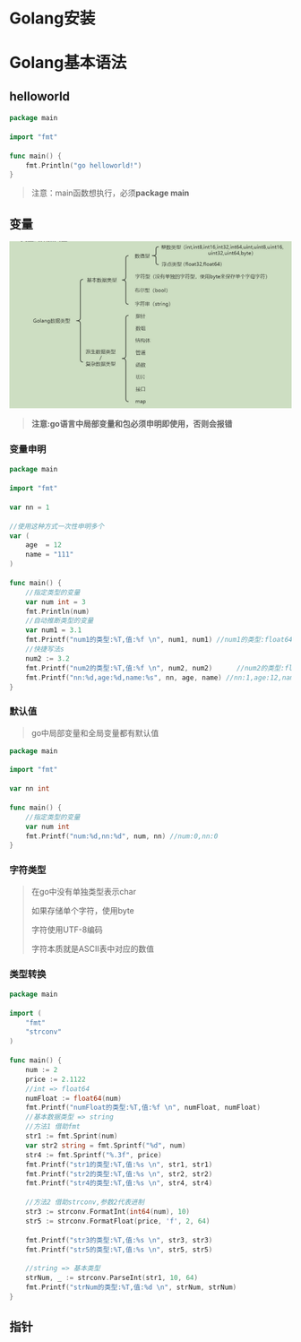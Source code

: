 # Golang安装



# Golang基本语法

## helloworld

~~~go
package main

import "fmt"

func main() {
	fmt.Println("go helloworld!")
}
~~~

> 注意：main函数想执行，必须**package main**

## 变量

![image-20230910183141311](images/image-20230910183141311.png)

> **注意:go语言中局部变量和包必须申明即使用，否则会报错**

### 变量申明

~~~go
package main

import "fmt"

var nn = 1

//使用这种方式一次性申明多个
var (
	age  = 12
	name = "111"
)

func main() {
	//指定类型的变量
	var num int = 3
	fmt.Println(num)
	//自动推断类型的变量
	var num1 = 3.1
	fmt.Printf("num1的类型:%T,值:%f \n", num1, num1) //num1的类型:float64,值:3.100000
	//快捷写法s
	num2 := 3.2
	fmt.Printf("num2的类型:%T,值:%f \n", num2, num2)      //num2的类型:float64,值:3.200000
	fmt.Printf("nn:%d,age:%d,name:%s", nn, age, name) //nn:1,age:12,name:111
}

~~~

### 默认值

> go中局部变量和全局变量都有默认值

~~~go
package main

import "fmt"

var nn int

func main() {
	//指定类型的变量
	var num int
	fmt.Printf("num:%d,nn:%d", num, nn) //num:0,nn:0
}
~~~

### 字符类型

> 在go中没有单独类型表示char
>
> 如果存储单个字符，使用byte
>
> 字符使用UTF-8编码
>
> 字符本质就是ASCII表中对应的数值

### 类型转换

~~~go
package main

import (
	"fmt"
	"strconv"
)

func main() {
	num := 2
	price := 2.1122
	//int => float64
	numFloat := float64(num)
	fmt.Printf("numFloat的类型:%T,值:%f \n", numFloat, numFloat)
	//基本数据类型 => string
	//方法1 借助fmt
	str1 := fmt.Sprint(num)
	var str2 string = fmt.Sprintf("%d", num)
	str4 := fmt.Sprintf("%.3f", price)
	fmt.Printf("str1的类型:%T,值:%s \n", str1, str1)
	fmt.Printf("str2的类型:%T,值:%s \n", str2, str2)
	fmt.Printf("str4的类型:%T,值:%s \n", str4, str4)

	//方法2 借助strconv,参数2代表进制
	str3 := strconv.FormatInt(int64(num), 10)
	str5 := strconv.FormatFloat(price, 'f', 2, 64)

	fmt.Printf("str3的类型:%T,值:%s \n", str3, str3)
	fmt.Printf("str5的类型:%T,值:%s \n", str5, str5)

	//string => 基本类型
	strNum, _ := strconv.ParseInt(str1, 10, 64)
	fmt.Printf("strNum的类型:%T,值:%d \n", strNum, strNum)
}

~~~

## 指针

